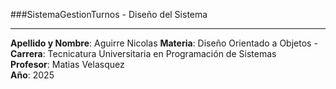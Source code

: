 ###SistemaGestionTurnos - Diseño del Sistema
***
**Apellido y Nombre**: Aguirre Nicolas 
**Materia**: Diseño Orientado a Objetos - **Carrera**: Tecnicatura Universitaria en Programación de Sistemas  
**Profesor**: Matias Velasquez   
**Año**: 2025  

